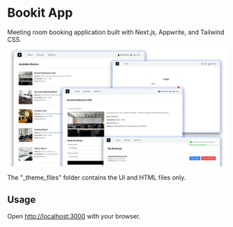 # Bookit App

Meeting room booking application built with Next.js, Appwrite, and Tailwind CSS.
<img src="public/images/screen.png" alt="" />

The "_theme_files" folder contains the UI and HTML files only.

## Usage


Open [http://localhost:3000](http://localhost:3000) with your browser.


